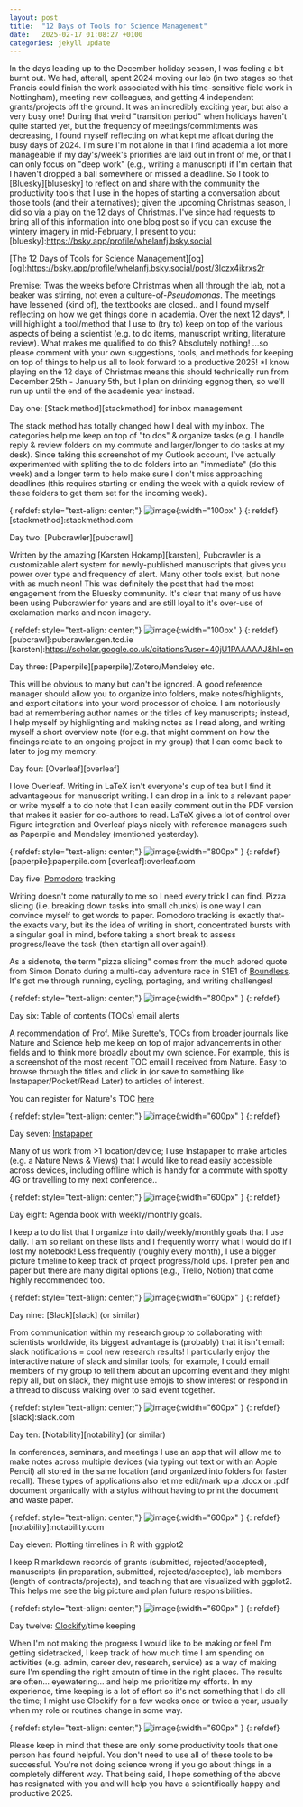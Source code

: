```yaml
---
layout: post
title:  "12 Days of Tools for Science Management"
date:   2025-02-17 01:08:27 +0100
categories: jekyll update
---
```


In the days leading up to the December holiday season, I was feeling a bit burnt out. We had, afterall, spent 2024 moving our lab (in two stages so that Francis could finish the work associated with his time-sensitive field work in Nottingham), meeting new colleagues, and getting 4 independent grants/projects off the ground. It was an incredibly exciting year, but also a very busy one! During that weird "transition period" when holidays haven't quite started yet, but the frequency of meetings/commitments was decreasing, I found myself reflecting on what kept me afloat during the busy days of 2024. I'm sure I'm not alone in that I find academia a lot more manageable if my day's/week's priorities are laid out in front of me, or that I can only focus on "deep work" (e.g., writing a manuscript) if I'm certain that I haven't dropped a ball somewhere or missed a deadline. So I took to [Bluesky][blusesky] to reflect on and share with the community the productivity tools that I use in the hopes of starting a conversation about those tools (and their alternatives); given the upcoming Christmas season, I did so via a play on the 12 days of Christmas. I've since had requests to bring all of this information into one blog post so if you can excuse the wintery imagery in mid-February, I present to you:
[bluesky]:https://bsky.app/profile/whelanfj.bsky.social

[The 12 Days of Tools for Science Management][og]
[og]:https://bsky.app/profile/whelanfj.bsky.social/post/3lczx4ikrxs2r

Premise: Twas the weeks before Christmas when all through the lab, not a beaker was stirring, not even a culture-of-*Pseudomonas*. The meetings have lessened (kind of), the textbooks are closed.. and I found myself reflecting on how we get things done in academia. Over the next 12 days*, I will highlight a tool/method that I use to (try to) keep on top of the various aspects of being a scientist (e.g. to do items, manuscript writing, literature review). What makes me qualified to do this? Absolutely nothing! ...so please comment with your own suggestions, tools, and methods for keeping on top of things to help us all to look forward to a productive 2025! *I know playing on the 12 days of Christmas means this should technically run from December 25th - January 5th, but I plan on drinking eggnog then, so we'll run up until the end of the academic year instead.

Day one: [Stack method][stackmethod] for inbox management

The stack method has totally changed how I deal with my inbox. The categories help me keep on top of "to dos" & organize tasks (e.g. I handle reply & review folders on my commute and larger/longer to do tasks at my desk). Since taking this screenshot of my Outlook account, I've actually experimented with spliting the to do folders into an "immediate" (do this week) and a longer term to help make sure I don't miss approaching deadlines (this requires starting or ending the week with a quick review of these folders to get them set for the incoming week).

{:refdef: style="text-align: center;"}
![image](/assets/images/posts/12days/stackmethod.jpg){:width="100px" }
{: refdef}
[stackmethod]:stackmethod.com

Day two: [Pubcrawler][pubcrawl]

Written by the amazing [Karsten Hokamp][karsten], Pubcrawler is a customizable alert system for newly-published manuscripts that gives you power over type and frequency of alert. Many other tools exist, but none with as much neon! This was definitely the post that had the most engagement from the Bluesky community. It's clear that many of us have been using Pubcrawler for years and are still loyal to it's over-use of exclamation marks and neon imagery.

{:refdef: style="text-align: center;"}
![image](/assets/images/posts/12days/pubcrawler.jpg){:width="100px" }
{: refdef}
[pubcrawl]:pubcrawler.gen.tcd.ie
[karsten]:https://scholar.google.co.uk/citations?user=40jU1PAAAAAJ&hl=en

Day three: [Paperpile][paperpile]/Zotero/Mendeley etc.

This will be obvious to many but can't be ignored. A good reference manager should allow you to organize into folders, make notes/highlights, and export citations into your word processor of choice. I am notoriously bad at remembering author names or the titles of key manuscripts; instead, I help myself by highlighting and making notes as I read along, and writing myself a short overview note (for e.g. that might comment on how the findings relate to an ongoing project in my group) that I can come back to later to jog my memory.


Day four: [Overleaf][overleaf]

I love Overleaf. Writing in LaTeX isn't everyone's cup of tea but I find it advantageous for manuscript writing. I can drop in a link to a relevant paper or write myself a to do note that I can easily comment out in the PDF version that makes it easier for co-authors to read. LaTeX gives a lot of control over Figure integration and Overleaf plays nicely with reference managers such as Paperpile and Mendeley (mentioned yesterday). 

{:refdef: style="text-align: center;"}
![image](/assets/images/posts/12days/overleaf.jpg){:width="800px" }
{: refdef}
[paperpile]:paperpile.com
[overleaf]:overleaf.com

Day five: [Pomodoro][pom] tracking

Writing doesn't come naturally to me so I need every trick I can find. Pizza slicing (i.e. breaking down tasks into small chunks) is one way I can convince myself to get words to paper. Pomodoro tracking is exactly that- the exacts vary, but its the idea of writing in short, concentrated bursts with a singular goal in mind, before taking a short break to assess progress/leave the task (then startign all over again!).

As a sidenote, the term "pizza slicing" comes from the much adored quote from Simon Donato during a multi-day adventure race in S1E1 of [Boundless][boundless]. It's got me through running, cycling, portaging, and writing challenges!

[pom]:https://pomodoro-tracker.com/
[boundless]:https://en.wikipedia.org/wiki/Boundless_(Canadian_TV_series)

{:refdef: style="text-align: center;"}
![image](/assets/images/posts/12days/pizzaslicing.jpg){:width="800px" }
{: refdef}

Day six: Table of contents (TOCs) email alerts

A recommendation of Prof. [Mike Surette's][surette], TOCs from broader journals like Nature and Science help me keep on top of major advancements in other fields and to think more broadly about my own science. For example, this is a screenshot of the most recent TOC email I received from Nature. Easy to browse through the titles and click in (or save to something like Instapaper/Pocket/Read Later) to articles of interest.

You can register for Nature's TOC [here][here]

[surette]:surettelab.ca
[here]:https://support.nature.com/en/support/solutions/articles/6000210919-nature-com-registration-benefits


{:refdef: style="text-align: center;"}
![image](/assets/images/posts/12days/naturetoc.jpg){:width="600px" }
{: refdef}

Day seven: [Instapaper][instapaper]

Many of us work from >1 location/device; I use Instapaper to make articles (e.g. a Nature News & Views) that I would like to read easily accessible across devices, including offline which is handy for a commute with spotty 4G or travelling to my next conference..

[instapaper]:www.instapaper.com/u

{:refdef: style="text-align: center;"}
![image](/assets/images/posts/12days/instapaper.jpg){:width="600px" }
{: refdef}

Day eight: Agenda book with weekly/monthly goals.

I keep a to do list that I organize into daily/weekly/monthly goals that I use daily. I am so reliant on these lists and I frequently worry what I would do if I lost my notebook! Less frequently (roughly every month), I use a bigger picture timeline to keep track of project progress/hold ups. I prefer pen and paper but there are many digital options (e.g., Trello, Notion) that come highly recommended too.

{:refdef: style="text-align: center;"}
![image](/assets/images/posts/12days/planner.jpg){:width="600px" }
{: refdef}

Day nine: [Slack][slack] (or similar)

From communication within my research group to collaborating with scientists worldwide, its biggest advantage is (probably) that it isn't email: slack notifications = cool new research results! I particularly enjoy the interactive nature of slack and similar tools; for example, I could email members of my group to tell them about an upcoming event and they might reply all, but on slack, they might use emojis to show interest or respond in a thread to discuss walking over to said event together.

{:refdef: style="text-align: center;"}
![image](/assets/images/posts/12days/slack.jpg){:width="600px" }
{: refdef}
[slack]:slack.com

Day ten: [Notability][notability] (or similar)

In conferences, seminars, and meetings I use an app that will allow me to make notes across multiple devices (via typing out text or with an Apple Pencil) all stored in the same location (and organized into folders for faster recall). These types of applications also let me edit/mark up a .docx or .pdf document organically with a stylus without having to print the document and waste paper.

{:refdef: style="text-align: center;"}
![image](/assets/images/posts/12days/notability.jpg){:width="600px" }
{: refdef}
[notability]:notability.com

Day eleven: Plotting timelines in R with ggplot2

I keep R markdown records of grants (submitted, rejected/accepted), manuscripts (in preparation, submitted, rejected/accepted), lab members (length of contracts/projects), and teaching that are visualized with ggplot2. This helps me see the big picture and plan future responsibilities.

{:refdef: style="text-align: center;"}
![image](/assets/images/posts/12days/granttimelineR.jpg){:width="600px" }
{: refdef}

Day twelve: [Clockify][clockify]/time keeping

[clockify]:clockify.me

When I'm not making the progress I would like to be making or feel I'm getting sidetracked, I keep track of how much time I am spending on activities (e.g. admin, career dev, research, service) as a way of making sure I'm spending the right amoutn of time in the right places. The results are often... eyewatering... and help me prioritize my efforts. In my experience, time keeping is a lot of effort so it's not something that I do all the time; I might use Clockify for a few weeks once or twice a year, usually when my role or routines change in some way.


{:refdef: style="text-align: center;"}
![image](/assets/images/posts/12days/clockify.jpg){:width="600px" }
{: refdef}


Please keep in mind that these are only some productivity tools that one person has found helpful. You don't need to use all of these tools to be successful. You're not doing science wrong if you go about things in a completely different way. That being said, I hope something of the above has resignated with you and will help you have a scientifically happy and productive 2025.
